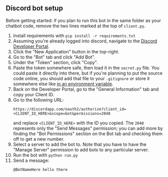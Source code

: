 ## Discord bot setup
Before getting started: if you plan to run this bot in the same folder as your chatbot code, remove the two lines marked at the top of `client.py`.
1. Install requirements with `pip install -r requirements.txt`
1. Assuming you're already logged into discord, navigate to the [Discord Developer Portal](https://discordapp.com/developers/applications). 
1. Click the "New Application" button in the top-right. 
1. Go to the "Bot" tab and click "Add Bot".
1. Under the "Token" section, click "Copy". 
1. Paste the token somewhere safe, then load it in the `secret.py` file. You could paste it directly into there, but if you're planning to put the source code online, you should add that file to your `.gitignore` or store it somewhere else like [in an environment variable](https://medium.com/@dtcarrot/we-should-be-using-environment-variables-to-secure-access-tokens-e2f057a6c0f0).
1. Back on the Developer Portal, go to the "General Information" tab and copy your Client ID.
1. Go to the following URL:
    ```
    https://discordapp.com/oauth2/authorize?client_id=<CLIENT_ID_HERE>&scope=bot&permissions=2048
    ```
    and replace `<CLIENT_ID_HERE>` with the ID you copied. The `2048` represents only the "Send Messages" permission; you can add more by finding the "Bot Permissions" section on the Bot tab and checking them off to get a new number.
1. Select a server to add the bot to. Note that you have to have the "Manage Server" permission to add bots to any particular server.
1. Run the bot with `python run.py`
1. Send a message: 
    ```
    @BotNameHere hello there
    ```